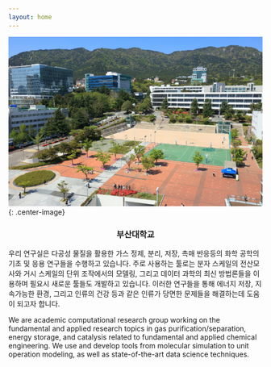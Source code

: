 ```yaml
---
layout: home
---
```


![Aerial View of PNU](/images/pnu_campus.jpg){: .center-image}
<h3><p style="text-align: center;">부산대학교</p></h3>

우리 연구실은 다공성 물질을 활용한 가스 정제, 분리, 저장, 촉매 반응등의 화학 공학의 기초 및 응용 연구들을 수행하고 있습니다. 주로 사용하는 툴로는 분자 스케일의 전산모사와 거시 스케일의 단위 조작에서의 모델링, 그리고 데이터 과학의 최신 방법론들을 이용하며 필요시 새로운 툴들도 개발하고 있습니다. 이러한 연구들을 통해 에너지 저장, 지속가능한 환경, 그리고 인류의 건강 등과 같은 인류가 당면한 문제들을 해결하는데 도움이 되고자 합니다.

We are academic computational research group working on the fundamental and applied research topics in gas purification/separation, energy storage, and catalysis related to fundamental and applied chemical engineering. We use and develop tools from molecular simulation to unit operation modeling, as well as state-of-the-art data science techniques. 
